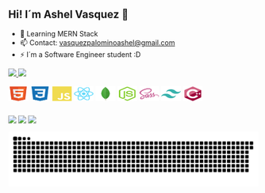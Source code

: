 ## Hi! I´m Ashel Vasquez 👋

- 🌱 Learning MERN Stack
- 📫 Contact: vasquezpalominoashel@gmail.com
- ⚡ I´m a Software Engineer student :D

<div>
  <a href="https://github.com/ashel1806">
  <img height="180em" src="https://github-readme-stats.vercel.app/api?username=ashel1806&repo=github-readme-stats&show_icons=true&theme=ayu-mirage" />
  <img height="180em" src="https://github-readme-stats.vercel.app/api/top-langs/?username=ashel1806&repo=github-readme&langs_count=10&layout=compact&theme=ayu-mirage" />
</div>

<div style="display: inline-block"><br>
  <img align="center" alt="Ashel-html" height="30" width="40" src="https://github.com/devicons/devicon/blob/master/icons/html5/html5-original.svg" />
  <img align="center" alt="Ashel-css" height="30" width="40" src="https://github.com/devicons/devicon/blob/master/icons/css3/css3-plain.svg" />
  <img align="center" alt="Ashel-js" height="30" width="40" src="https://github.com/devicons/devicon/blob/master/icons/javascript/javascript-plain.svg" />
  <img align="center" alt="Ashel-react" height="30" width="40" src="https://github.com/devicons/devicon/blob/master/icons/react/react-original.svg" />
  <img align="center" alt="Ashel-mongodb" height="30" width="40" src="https://github.com/devicons/devicon/blob/master/icons/mongodb/mongodb-original.svg" />
  <img align="center" alt="Ashel-nodejs" height="30" width="40" src="https://github.com/devicons/devicon/blob/master/icons/nodejs/nodejs-plain.svg" />
  <img align="center" alt="Ashel-sass" height="30" width="40" src="https://github.com/devicons/devicon/blob/master/icons/sass/sass-original.svg" />
  <img align="center" alt="Ashel-tailwind" height="30" width="40" src="https://github.com/devicons/devicon/blob/master/icons/tailwindcss/tailwindcss-plain.svg" />
  <img align="center" alt="Ashel-cpp" height="30" width="40" src="https://github.com/devicons/devicon/blob/master/icons/cplusplus/cplusplus-original.svg" />
 </div>
  
 ##
 <div>
  <a href="https://www.instagram.com/ash____l/" target="_blank"><img src="https://img.shields.io/badge/-Instagram-%23E4405F?style=for-the-badge&logo=instagram&logoColor=white" target="_blank"></a>
  <a href = "mailto:vasquezpalominoashel@gmail.com"><img src="https://img.shields.io/badge/-Gmail-%23333?style=for-the-badge&logo=gmail&logoColor=white" target="_blank"></a>
  <a href="https://www.linkedin.com/in/ashel-joseph-vasquez-palomino-ba53771b8/" target="_blank"><img src="https://img.shields.io/badge/-LinkedIn-%230077B5?style=for-the-badge&logo=linkedin&logoColor=white" target="_blank"></a>
  
   ![Snake animation](https://github.com/ashel1806/ashel1806/blob/output/github-contribution-grid-snake.svg)
</div>

